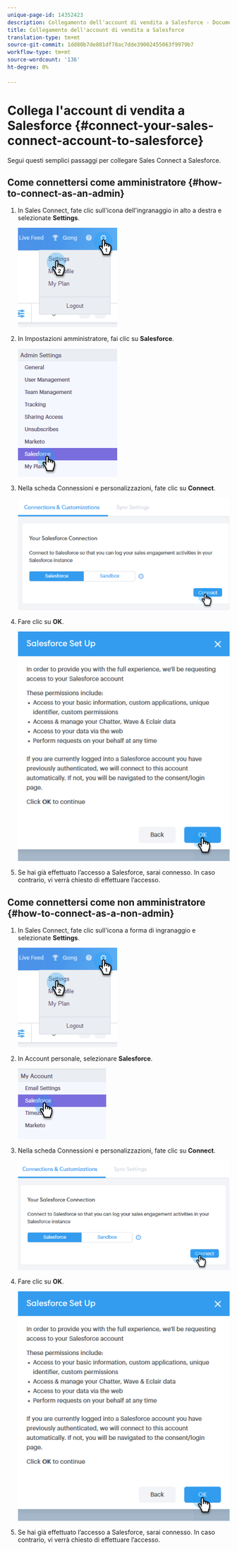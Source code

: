 ```yaml
---
unique-page-id: 14352423
description: Collegamento dell'account di vendita a Salesforce - Documenti Marketo - Documentazione prodotto
title: Collegamento dell'account di vendita a Salesforce
translation-type: tm+mt
source-git-commit: 1dd80b7de801df78ac7dde39002455063f9979b7
workflow-type: tm+mt
source-wordcount: '136'
ht-degree: 0%

---
```



# Collega l&#39;account di vendita a Salesforce {#connect-your-sales-connect-account-to-salesforce}

Segui questi semplici passaggi per collegare Sales Connect a Salesforce.

## Come connettersi come amministratore {#how-to-connect-as-an-admin}

1. In Sales Connect, fate clic sull&#39;icona dell&#39;ingranaggio in alto a destra e selezionate **Settings**.

   ![](assets/one.png)

1. In Impostazioni amministratore, fai clic su **Salesforce**.

   ![](assets/six.png)

1. Nella scheda Connessioni e personalizzazioni, fate clic su **Connect**.

   ![](assets/seven.png)

1. Fare clic su **OK**.

   ![](assets/four.png)

1. Se hai già effettuato l’accesso a Salesforce, sarai connesso. In caso contrario, vi verrà chiesto di effettuare l’accesso.

## Come connettersi come non amministratore {#how-to-connect-as-a-non-admin}

1. In Sales Connect, fate clic sull&#39;icona a forma di ingranaggio e selezionate **Settings**.

   ![](assets/one.png)

1. In Account personale, selezionare **Salesforce**.

   ![](assets/two.png)

1. Nella scheda Connessioni e personalizzazioni, fate clic su **Connect**.

   ![](assets/three.png)

1. Fare clic su **OK**.

   ![](assets/four.png)

1. Se hai già effettuato l’accesso a Salesforce, sarai connesso. In caso contrario, vi verrà chiesto di effettuare l’accesso.
